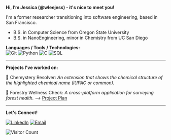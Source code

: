 **Hi, I’m Jessica (@wleejess) - it's nice to meet you!**

I'm a former researcher transitioning into software engineering, based in San Francisco.
- B.S. in Computer Science from Oregon State University<br/>
- B.S. in NanoEngineering, minor in Chemistry from UC San Diego

**Languages / Tools / Technologies:** <br/>
![Git](https://img.shields.io/badge/-Git-F05032?style=flat&logo=git&logoColor=white)
![Python](https://img.shields.io/badge/-Python-3776AB?style=flat&logo=python&logoColor=white)
![C](https://img.shields.io/badge/-C-A8B9CC?style=flat&logo=c&logoColor=white)
![SQL](https://img.shields.io/badge/-SQL-4479A1?style=flat&logo=mysql&logoColor=white)

---

**Projects I've worked on:**

  🧪 Chemystery Resolver: _An extension that shows the chemical structure of the highlighted chemical name (IUPAC or common)._ 

  🍃 Forestry Wellness Check: _A cross-platform application for surveying forest health._ ⟶ [Project Plan](https://skywired.notion.site/CS467-Forest-Wellness-Checkup-cdbd77536d5f48a9bf8fd56416e8a069)

--- 

**Let's Connect!**

[![LinkedIn](https://img.shields.io/badge/-LinkedIn-0077B5?style=flat&logo=linkedin&logoColor=white)](https://www.linkedin.com/in/wleejessica/)
[![Email](https://img.shields.io/badge/-Email-D14836?style=flat&logo=gmail&logoColor=white)](mailto:jess.wslee@gmail.com)

![Visitor Count](https://hits.dwyl.com/wleejess/wleejess.svg)

<!---
skywired/skywired is a ✨ special ✨ repository because its `README.md` (this file) appears on your GitHub profile.
You can click the Preview link to take a look at your changes.
--->
